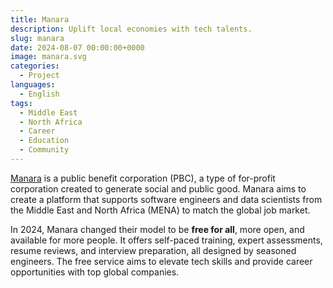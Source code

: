 ```yaml
---
title: Manara
description: Uplift local economies with tech talents.
slug: manara
date: 2024-08-07 00:00:00+0000
image: manara.svg
categories:
  - Project
languages:
  - English
tags:
  - Middle East
  - North Africa
  - Career
  - Education
  - Community
---
```


[Manara](https://manara.tech/) is a public benefit corporation (PBC), a type of for-profit corporation created to generate social and public good. Manara aims to create a platform that supports software engineers and data scientists from the Middle East and North Africa (MENA) to match the global job market.

In 2024, Manara changed their model to be **free for all**, more open, and available for more people. It offers self-paced training, expert assessments, resume reviews, and interview preparation, all designed by seasoned engineers. The free service aims to elevate tech skills and provide career opportunities with top global companies.
